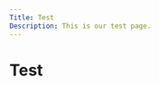```yaml
---
Title: Test
Description: This is our test page.
---
```


Test
==============================

<div class="first-box">
</div>
